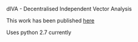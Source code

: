 dIVA - Decentralised Independent Vector Analysis

This work has been published [here][dIVA paper link]

Uses python 2.7 currently

[dIVA paper link]: http://ieeexplore.ieee.org/document/7952271/
